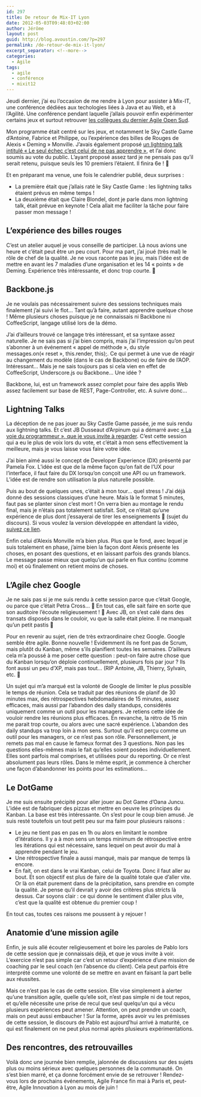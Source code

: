 ```yaml
---
id: 297
title: De retour de Mix-IT Lyon
date: 2012-05-03T09:48:03+02:00
author: Jérôme
layout: post
guid: http://blog.avoustin.com/?p=297
permalink: /de-retour-de-mix-it-lyon/
excerpt_separator: <!--more-->
categories:
  - Agile
tags:
  - agile
  - conférence
  - mixit12
---
```


Jeudi dernier, j&rsquo;ai eu l&rsquo;occasion de me rendre à Lyon pour assister à Mix-IT, une conférence dédiées aux techologies liées à Java et au Web, et à l&rsquo;Agilité. Une conférence pendant laquelle j&rsquo;allais pouvoir enfin expérimenter certains jeux et surtout retrouver <a title="Agilité, Banyuls & Rugby : AOSud !" href="{{ site.baseurl }}/agilite-banyuls-rugby-aosud/" target="_blank">les collègues du dernier Agile Open Sud</a>.<!--more-->

Mon programme était centré sur les jeux, et notamment le Sky Castle Game d&rsquo;Antoine, Fabrice et Philippe, ou l&rsquo;expérience des billes de Rouges de Alexis « Deming » Monville. J&rsquo;avais également proposé <a title="mix-it LT " href="http://www.mix-it.fr/lightning/108/le-seul-echec-c-est-celui-de-ne-pas-apprendre" target="_blank">un lightning talk intitulé « Le seul échec c&rsquo;est celui de ne pas apprendre »</a>, et l&rsquo;ai donc soumis au vote du public. L&rsquo;ayant proposé assez tard je ne pensais pas qu&rsquo;il serait retenu, puisque seuls les 10 premiers l&rsquo;étaient. Il finira 6e ! 🙂

Et en préparant ma venue, une fois le calendrier publié, deux surprises :

  * La première était que j&rsquo;allais raté le Sky Castle Game : les lightning talks étaient prévus en même temps !
  * La deuxième était que Claire Blondel, dont je parle dans mon lightning talk, était prévue en keynote ! Cela allait me faciliter la tâche pour faire passer mon message !

## L&rsquo;expérience des billes rouges

C&rsquo;est un atelier auquel je vous conseille de participer. Là nous avions une heure et c&rsquo;était peut être un peu court. Pour ma part, j&rsquo;ai joué (très mal) le rôle de chef de la qualité. Je ne vous raconte pas le jeu, mais l&rsquo;idée est de mettre en avant les 7 maladies d&rsquo;une organisation et les 14 « points » de Deming. Expérience très intéressante, et donc trop courte. 🙂

## Backbone.js

Je ne voulais pas nécessairement suivre des sessions techniques mais finalement j&rsquo;ai suivi le flot&#8230; Tant qu&rsquo;à faire, autant apprendre quelque chose ! Même plusieurs choses puisque je ne connaissais ni Backbone ni CoffeeScript, langage utilisé lors de la démo.

J&rsquo;ai d&rsquo;ailleurs trouvé ce langage très intéressant, et sa syntaxe assez naturelle. Je ne sais pas si j&rsquo;ai bien compris, mais j&rsquo;ai l&rsquo;impression qu&rsquo;on peut s&rsquo;abonner à un événement « appel de méthode », du style messages.on(« reset », this.render, this);. Ce qui permet à une vue de réagir au changement du modèle (dans le cas de Backbone) ou de faire de l&rsquo;AOP. Intéressant&#8230; Mais je ne sais toujours pas si cela vien en effet de CoffeeScript, Underscore.js ou Backbone&#8230; Une idée ?

Backbone, lui, est un framework assez complet pour faire des applis Web assez facilement sur base de REST, Page-Controller, etc. A suivre donc&#8230;

## Lightning Talks

La déception de ne pas jouer au Sky Castle Game passée, je me suis rendu aux lightning talks. Et c&rsquo;est JB Dusseaut d&rsquo;Arpinum qui a démarré avec <a title="JB LT Mix-it vidéo" href="http://vimeo.com/41144268" target="_blank">« La voie du programmeur », que je vous invite à regarder</a>. C&rsquo;est cette session qui a eu le plus de voix lors du vote, et c&rsquo;était à mon sens effectivement la meilleure, mais je vous laisse vous faire votre idée.

J&rsquo;ai bien aimé aussi le concept de Developer Experience (DX) présenté par Pamela Fox. L&rsquo;idée est que de la même façon qu&rsquo;on fait de l&rsquo;UX pour l&rsquo;interface, il faut faire du DX lorsqu&rsquo;on conçoit une API ou un framework. L&rsquo;idée est de rendre son utilisation la plus naturelle possible.

Puis au bout de quelques unes, c&rsquo;était à mon tour&#8230; quel stress ! J&rsquo;ai déjà donné des sessions classiques d&rsquo;une heure. Mais là le format 5 minutes, faut pas se planter sinon c&rsquo;est mort ! On verra bien au montage le rendu final, mais je n&rsquo;étais pas totalement satisfait. Soit, ce n&rsquo;était qu&rsquo;une expérience de plus dont j&rsquo;essayerai de tirer les enseignements 🙂 (sujet du discours). Si vous voulez la version développée en attendant la vidéo, <a title="Le seul échec, c’est celui de ne pas apprendre" href="{{ site.baseurl }}/le-seul-echec-cest-celui-de-ne-pas-apprendre/" target="_blank">suivez ce lien</a>.

Enfin celui d&rsquo;Alexis Monville m&rsquo;a bien plus. Plus que le fond, avec lequel je suis totalement en phase, j&rsquo;aime bien la façon dont Alexis présente les choses, en posant des questions, et en laissant parfois des grands blancs. Le message passe mieux que quelqu&rsquo;un qui parle en flux continu (comme moi) et où finalement on retient moins de choses.

## L&rsquo;Agile chez Google

Je ne sais pas si je me suis rendu à cette session parce que c&rsquo;était Google, ou parce que c&rsquo;était Petra Cross&#8230; 🙂 En tout cas, elle sait faire en sorte que son auditoire l&rsquo;écoute religieusement ! 🙂 Avec JB, on s&rsquo;est calé dans des transats disposés dans le couloir, vu que la salle était pleine. Il ne manquait qu&rsquo;un petit pastis 🙂

Pour en revenir au sujet, rien de très extraordinaire chez Google. Google semble être agile. Bonne nouvelle ! Evidemment ils ne font pas de Scrum, mais plutôt du Kanban, même s&rsquo;ils planifient toutes les semaines. D&rsquo;ailleurs cela m&rsquo;a poussé à me poser cette question : peut-on faire autre chose que du Kanban lorsqu&rsquo;on déploie continuellement, plusieurs fois par jour ? Ils font aussi un peu d&rsquo;XP, mais pas tout&#8230; (RIP Antoine, JB, Thierry, Sylvain, etc. 🙂

Un sujet qui m&rsquo;a marqué est la volonté de Google de limiter le plus possible le temps de réunion. Cela se traduit par des réunions de planif de 30 minutes max, des rétrospectives hebdomadaires de 15 minutes, assez efficaces, mais aussi par l&rsquo;abandon des daily standups, considérés uniquement comme un outil pour les managers. Je retiens cette idée de vouloir rendre les réunions plus efficaces. En revanche, la rétro de 15 min me parait trop courte, ou alors avec une sacré expérience. L&rsquo;abandon des daily standups va trop loin à mon sens. Surtout qu&rsquo;il est perçu comme un outil pour les managers, or ce n&rsquo;est pas son rôle. Personnellement, je remets pas mal en cause le fameux format des 3 questions. Non pas les questions elles-mêmes mais le fait qu&rsquo;elles soient posées individuellement. Elles sont parfois mal comprises, et utilisées pour du reporting. Or ce n&rsquo;est absolument pas leurs rôles. Dans le même esprit, je commence à chercher une façon d&rsquo;abandonner les points pour les estimations&#8230;

## Le DotGame

Je me suis ensuite précipité pour aller jouer au Dot Game d&rsquo;Oana Juncu. L&rsquo;idée est de fabriquer des pizzas et mettre en oeuvre les principes du Kanban. La base est très intéressante. On s&rsquo;est pour le coup bien amusé. Je suis resté toutefois un tout petit peu sur ma faim pour plusieurs raisons :

  * Le jeu ne tient pas en pas en 1h ou alors en limitant le nombre d&rsquo;itérations. Il y a à mon sens un temps minimum de rétrospective entre les itérations qui est nécessaire, sans lequel on peut avoir du mal à apprendre pendant le jeu.
  * Une rétrospective finale a aussi manqué, mais par manque de temps là encore.
  * En fait, on est dans le vrai Kanban, celui de Toyota. Donc il faut aller au bout. Et son objectif est plus de faire de la qualité totale que d&rsquo;aller vite. Or là on était purement dans de la précipitation, sans prendre en compte la qualité. Je pense qu&rsquo;il devrait y avoir des critères plus stricts là dessus. Car soyons clair : ce qui donne le sentiment d&rsquo;aller plus vite, c&rsquo;est que la qualité est obtenue du premier coup !

En tout cas, toutes ces raisons me poussent à y rejouer !

## Anatomie d&rsquo;une mission agile

Enfin, je suis allé écouter religieusement et boire les paroles de Pablo lors de cette session que je connaissais déjà, et que je vous invite à voir. L&rsquo;exercice n&rsquo;est pas simple car c&rsquo;est un retour d&rsquo;expérience d&rsquo;une mission de coaching par le seul coach (en l&rsquo;absence du client). Cela peut parfois être interprété comme une volonté de se mettre en avant en faisant la part belle aux réussites.

Mais ce n&rsquo;est pas le cas de cette session. Elle vise simplement à alerter qu&rsquo;une transition agile, quelle qu&rsquo;elle soit, n&rsquo;est pas simple ni de tout repos, et qu&rsquo;elle nécessite une prise de recul que seul quelqu&rsquo;un qui a vécu plusieurs expériences peut amener. Attention, on peut prendre un coach, mais on peut aussi embaucher ! Sur la forme, après avoir vu les prémisses de cette session, le discours de Pablo est aujourd&rsquo;hui arrivé à maturité, ce qui est finalement on ne peut plus normal après plusieurs expérimentations.

## Des rencontres, des retrouvailles

Voilà donc une journée bien remplie, jalonnée de discussions sur des sujets plus ou moins sérieux avec quelques personnes de la communauté. On s&rsquo;est bien marré, et ça donne forcément envie de se retrouver ! Rendez-vous lors de prochains événements, Agile France fin mai à Paris et, peut-être, Agile Innovation à Lyon au mois de juin !

